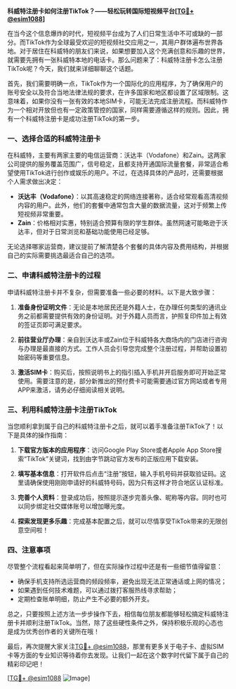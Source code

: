 **科威特注册卡如何注册TikTok？——轻松玩转国际短视频平台[[TG💪+ @esim1088](https://t.me/s/esim1088)]**

在当今这个信息爆炸的时代，短视频平台成为了人们日常生活中不可或缺的一部分。而TikTok作为全球最受欢迎的短视频社交应用之一，其用户群体遍布世界各地。对于居住在科威特的朋友们来说，如果想要加入这个充满创意和乐趣的世界，就需要先拥有一张科威特本地的电话卡。那么问题来了：科威特注册卡怎么注册TikTok呢？今天，我们就来详细聊聊这个话题。

首先，我们需要明确一点，TikTok作为一个国际化的应用程序，为了确保用户的账号安全以及符合当地法律法规的要求，在许多国家和地区都设置了区域限制。这意味着，如果你没有一张有效的本地SIM卡，可能无法完成注册流程。而科威特作为一个相对开放但也有一定政策管控的国家，同样需要遵循这样的规则。因此，拥有一个科威特注册卡是成功注册TikTok的第一步。

### 一、选择合适的科威特注册卡

在科威特，主要有两家主要的电信运营商：沃达丰（Vodafone）和Zain。这两家公司提供的服务覆盖范围广，信号稳定，且都支持开通国际流量套餐，非常适合希望使用TikTok进行创作或娱乐的用户。不过，在选择具体的产品时，还需要根据个人需求做出决定：

- **沃达丰（Vodafone）**：以其高速稳定的网络连接著称，适合经常观看高清视频内容的用户。此外，他们的套餐中通常包含大量的数据流量，这对于频繁上传短视频非常重要。
- **Zain**：价格相对实惠，特别适合预算有限的学生群体。虽然网速可能略逊于沃达丰，但对于日常浏览和基础功能使用已经足够。

无论选择哪家运营商，建议提前了解清楚各个套餐的具体内容及费用结构，并根据自己的实际需要挑选最适合自己的选项。

### 二、申请科威特注册卡的过程

申请科威特注册卡并不复杂，但需要准备一些必要的材料。以下是大致步骤：

1. **准备身份证明文件**：无论是本地居民还是外籍人士，在办理任何类型的通讯业务之前都需要提供有效的身份证明。对于外籍人员而言，护照复印件加上有效的签证页即可满足要求。
   
2. **前往营业厅办理**：亲自到沃达丰或Zain位于科威特各大商场内的门店进行咨询与办理是最直接的方式。工作人员会引导您完成整个注册过程，并帮助设置初始密码等重要信息。

3. **激活SIM卡**：购买后，按照说明书上的指引插入手机并开启服务即可开始正常使用。需要注意的是，部分新推出的预付费卡可能需要通过官方网站或者专用APP来激活，请务必仔细阅读相关说明。

### 三、利用科威特注册卡注册TikTok

当您顺利拿到属于自己的科威特注册卡之后，就可以着手准备注册TikTok了！以下是具体的操作指南：

1. **下载官方版本的应用程序**：访问Google Play Store或者Apple App Store搜索“TikTok”关键词，找到由字节跳动官方发布的正版应用下载安装。

2. **填写基本信息**：打开软件后点击“注册”按钮，输入手机号码并获取验证码。这里请确保使用刚刚申请好的科威特号码，因为只有这样才符合地区认证标准。

3. **完善个人资料**：登录成功后，按照提示逐步完善头像、昵称等内容。同时也可以同步绑定社交媒体账号以增加曝光度。

4. **探索发现更多乐趣**：完成基本配置之后，就可以尽情享受TikTok带来的无限创意空间啦！

### 四、注意事项

尽管整个流程看起来简单明了，但在实际操作过程中还是有一些细节值得留意：

- 确保手机支持所选运营商的频段频率，避免出现无法正常通话或上网的情况；
- 如果遇到任何技术难题，可以通过拨打客服热线寻求帮助；
- 定期检查账单明细，防止产生不必要的额外开支。

总之，只要按照上述方法一步步操作下去，相信每位朋友都能够轻松搞定科威特注册卡并顺利注册TikTok。当然，除了这些硬性条件之外，保持积极乐观的心态也是成为优秀创作者的关键所在哦！

最后，再次提醒大家关注[TG💪+ @esim1088](https://t.me/s/esim1088)，那里有更多关于电子卡、虚拟SIM卡等方面的专业知识等待着你去发现。让我们一起在这个数字时代留下属于自己的精彩印记吧！

[[TG💪+ @esim1088](https://t.me/s/esim1088) ![Image](https://i.postimg.cc/4NQfJmqS/Snipaste-2025-05-13-00-14-12.png)]